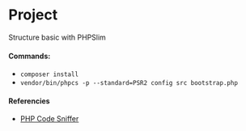 # Project

Structure basic with PHPSlim

#### Commands:

* `composer install`
* `vendor/bin/phpcs -p --standard=PSR2 config src bootstrap.php`

#### Referencies

* [PHP Code Sniffer](https://github.com/squizlabs/PHP_CodeSniffer/wiki/Annotated-Ruleset)